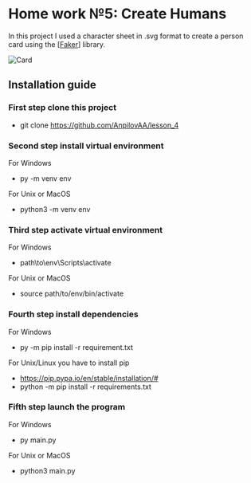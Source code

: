 # Home work №5: Create Humans


In this project I used a character sheet in .svg format to create a person card using the [[Faker](https://faker.readthedocs.io/en/master/)] library.

![Card](https://dvmn.org/media/lessons/frame_0_delay-0.1s.gif)

## Installation guide

### First step clone this project
- git clone https://github.com/AnpilovAA/lesson_4

### Second step install virtual environment

For Windows
- py -m venv env 

For Unix or MacOS
- python3 -m venv env

### Third step activate virtual environment

For Windows
- path\to\env\Scripts\activate

For Unix or MacOS
- source path/to/env/bin/activate

### Fourth step install dependencies

For Windows
- py -m pip install -r requirement.txt

For Unix/Linux you have to install pip
- https://pip.pypa.io/en/stable/installation/#
- python -m pip install -r requirements.txt

### Fifth step launch the program

For Windows
- py main.py

For Unix or MacOS
- python3 main.py